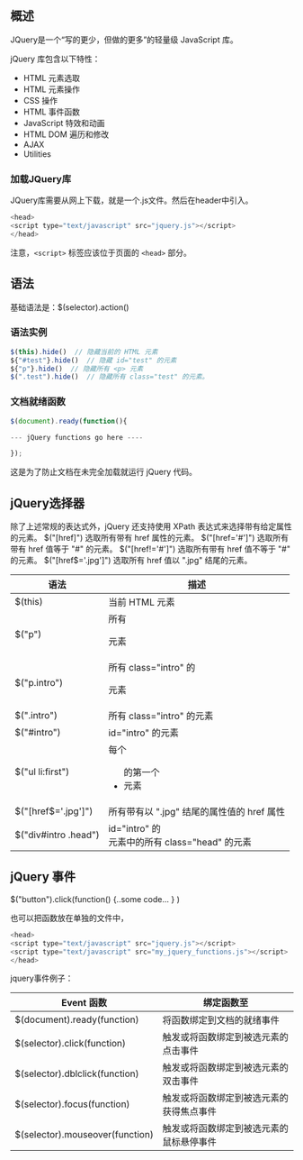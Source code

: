 
## 概述
JQuery是一个“写的更少，但做的更多”的轻量级 JavaScript 库。

jQuery 库包含以下特性：

- HTML 元素选取
- HTML 元素操作
- CSS 操作
- HTML 事件函数
- JavaScript 特效和动画
- HTML DOM 遍历和修改
- AJAX
- Utilities


### 加载JQuery库
JQuery库需要从网上下载，就是一个.js文件。然后在header中引入。

```javascript
<head>
<script type="text/javascript" src="jquery.js"></script>
</head>
```
注意，`<script>` 标签应该位于页面的 `<head>` 部分。

## 语法
基础语法是：$(selector).action()

### 语法实例
```javascript
$(this).hide()  // 隐藏当前的 HTML 元素
${"#test"}.hide()  // 隐藏 id="test" 的元素
${"p"}.hide()  // 隐藏所有 <p> 元素
$(".test").hide()  // 隐藏所有 class="test" 的元素。
```

### 文档就绪函数
```javascript
$(document).ready(function(){

--- jQuery functions go here ----

});
```
这是为了防止文档在未完全加载就运行 jQuery 代码。

## jQuery选择器
除了上述常规的表达式外，jQuery 还支持使用 XPath 表达式来选择带有给定属性的元素。
$("[href]") 选取所有带有 href 属性的元素。
$("[href='#']") 选取所有带有 href 值等于 "#" 的元素。
$("[href!='#']") 选取所有带有 href 值不等于 "#" 的元素。
$("[href$='.jpg']") 选取所有 href 值以 ".jpg" 结尾的元素。


| 语法 | 描述 |
|--------|--------|
|   $(this)     |   当前 HTML 元素     |
|   $("p")     |   所有 <p> 元素     |
|   $("p.intro")     |   所有 class="intro" 的 <p> 元素     |
|   $(".intro")     |  所有 class="intro" 的元素      |
|   $("#intro")     |  id="intro" 的元素      |
|   $("ul li:first")     |  每个 <ul> 的第一个 <li> 元素     |
|   $("[href$='.jpg']")     |   所有带有以 ".jpg" 结尾的属性值的 href 属性     |
|   $("div#intro .head")     |   id="intro" 的 <div> 元素中的所有 class="head" 的元素     |

## jQuery 事件
$("button").click(function() {..some code... } )

也可以把函数放在单独的文件中，
```javascript
<head>
<script type="text/javascript" src="jquery.js"></script>
<script type="text/javascript" src="my_jquery_functions.js"></script>
</head>
```

jquery事件例子：

| Event 函数 | 绑定函数至 |
|--------|--------|
| $(document).ready(function)   | 将函数绑定到文档的就绪事件   |
| $(selector).click(function)   |  触发或将函数绑定到被选元素的点击事件  |
| $(selector).dblclick(function)   | 触发或将函数绑定到被选元素的双击事件   |
| $(selector).focus(function)   |  触发或将函数绑定到被选元素的获得焦点事件  |
| $(selector).mouseover(function)   |  触发或将函数绑定到被选元素的鼠标悬停事件  |





